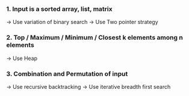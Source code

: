 ### 1. Input is a sorted array, list, matrix

→ Use variation of binary search
→ Use Two pointer strategy

### 2. Top / Maximum / Minimum / Closest k elements among n elements

→ Use Heap

### 3. Combination and Permutation of input

→ Use recursive backtracking
→ Use iterative breadth first search
